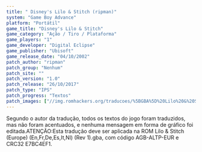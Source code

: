 ```yaml
---
title: " Disney's Lilo & Stitch (ripman)"
system: "Game Boy Advance"
platform: "Portátil"
game_title: "Disney's Lilo & Stitch"
game_category: "Ação / Tiro / Plataforma"
game_players: "1"
game_developer: "Digital Eclipse"
game_publisher: "Ubisoft"
game_release_date: "04/10/2002"
patch_author: "ripman"
patch_group: "Nenhum"
patch_site: ""
patch_version: "1.0"
patch_release: "26/10/2017"
patch_type: "IPS"
patch_progress: "Textos"
patch_images: ["//img.romhackers.org/traducoes/%5BGBA%5D%20Lilo%20&%20Stitch%20-%20ripman%20-%201.png","//img.romhackers.org/traducoes/%5BGBA%5D%20Lilo%20&%20Stitch%20-%20ripman%20-%202.png","//img.romhackers.org/traducoes/%5BGBA%5D%20Lilo%20&%20Stitch%20-%20ripman%20-%203.png"]
---
```

Segundo o autor da tradução, todos os textos do jogo foram traduzidos, mas não foram acentuados, e nenhuma mensagem em forma de gráfico foi editada.ATENÇÃO:Esta tradução deve ser aplicada na ROM Lilo & Stitch (Europe) (En,Fr,De,Es,It,Nl) (Rev 1).gba, com código AGB-ALTP-EUR e CRC32 E7BC4EF1.